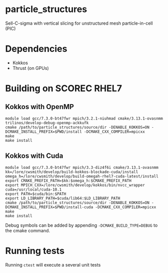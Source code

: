 # particle_structures
Sell-C-sigma with vertical slicing for unstructured mesh particle-in-cell (PIC) 

# Dependencies

- Kokkos
- Thrust (on GPUs)

# Building on SCOREC RHEL7

## Kokkos with OpenMP

```
module load gcc/7.3.0-bt47fwr mpich/3.2.1-niuhmad cmake/3.13.1-ovasnmm trilinos/develop-debug-openmp-ackkufk
cmake /path/to/particle_structures/source/dir -DENABLE_KOKKOS=ON -DCMAKE_INSTALL_PREFIX=$PWD/install -DCMAKE_CXX_COMPILER=mpicxx
make
make install
```

## Kokkos with Cuda

```
module load gcc/7.3.0-bt47fwr mpich/3.3-diz4f6i cmake/3.13.1-ovasnmm
kk=/lore/cwsmith/develop/build-kokkos-blockade-cuda/install
omega_h=/lore/cwsmith/develop/build-omegah-rhel7-cuda-latest/install
export CMAKE_PREFIX_PATH=$kk:$omega_h:$CMAKE_PREFIX_PATH
export MPICH_CXX=/lore/cwsmith/develop/kokkos/bin/nvcc_wrapper
cuda=/usr/local/cuda-10.1
export PATH=$cuda/bin:$PATH
export LD_LIBRARY_PATH=$cuda/lib64:$LD_LIBRARY_PATH
cmake /path/to/particle_structures/source/dir -DENABLE_KOKKOS=ON -DCMAKE_INSTALL_PREFIX=$PWD/install-cuda -DCMAKE_CXX_COMPILER=mpicxx
make
make install
```

Debug symbols can be added by appending `-DCMAKE_BUILD_TYPE=DEBUG` to the cmake
command.

# Running tests

Running `ctest` will execute a several unit tests

